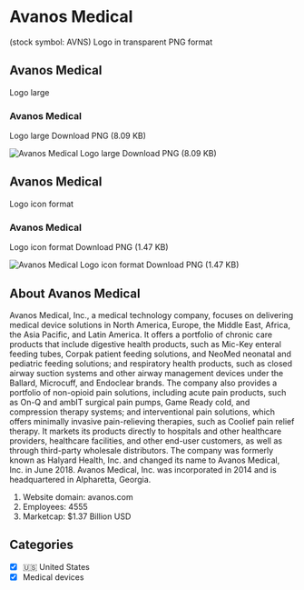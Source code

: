 # Avanos Medical
 (stock symbol: AVNS) Logo in transparent PNG format

## Avanos Medical
 Logo large

### Avanos Medical
 Logo large Download PNG (8.09 KB)

![Avanos Medical
 Logo large Download PNG (8.09 KB)](/img/orig/AVNS_BIG-3363a27d.png)

## Avanos Medical
 Logo icon format

### Avanos Medical
 Logo icon format Download PNG (1.47 KB)

![Avanos Medical
 Logo icon format Download PNG (1.47 KB)](/img/orig/AVNS-bda0ea10.png)

## About Avanos Medical


Avanos Medical, Inc., a medical technology company, focuses on delivering medical device solutions in North America, Europe, the Middle East, Africa, the Asia Pacific, and Latin America. It offers a portfolio of chronic care products that include digestive health products, such as Mic-Key enteral feeding tubes, Corpak patient feeding solutions, and NeoMed neonatal and pediatric feeding solutions; and respiratory health products, such as closed airway suction systems and other airway management devices under the Ballard, Microcuff, and Endoclear brands. The company also provides a portfolio of non-opioid pain solutions, including acute pain products, such as On-Q and ambIT surgical pain pumps, Game Ready cold, and compression therapy systems; and interventional pain solutions, which offers minimally invasive pain-relieving therapies, such as Coolief pain relief therapy. It markets its products directly to hospitals and other healthcare providers, healthcare facilities, and other end-user customers, as well as through third-party wholesale distributors. The company was formerly known as Halyard Health, Inc. and changed its name to Avanos Medical, Inc. in June 2018. Avanos Medical, Inc. was incorporated in 2014 and is headquartered in Alpharetta, Georgia.

1. Website domain: avanos.com
2. Employees: 4555
3. Marketcap: $1.37 Billion USD


## Categories
- [x] 🇺🇸 United States
- [x] Medical devices
